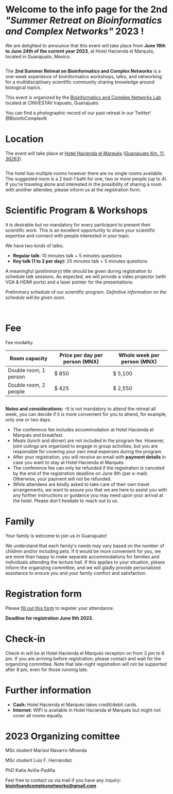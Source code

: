 # Welcome to the info page for the 2nd *"Summer Retreat on Bioinformatics and Complex Networks"* 2023 !

We are delighted to announce that this event will take place from **June 18th to June 24th of the current year 2023**, at Hotel Hacienda el Marqués, located in Guanajuato, Mexico.

<img src="imgs/hhem_1.png" class="img-responsive" alt="">

The **2nd Summer Retreat on Bioinformatics and Complex Networks** is a one-week experience of bioinformatics workshops, talks, and networking for a multidisciplinary scientific community sharing knowledge around biological topics.

This event is organized by the [Bioinformatics and Complex Networks Lab](https://ira.cinvestav.mx/ingenieriagenetica/dra-maribel-hernandez-rosales/bioinformatica-y-redes-complejas/) located at CINVESTAV Irapuato, Guanajuato. 

You can find a photographic record of our past retreat in our Twitter! @BioinfoComplexN

# Location

The event will take place at [Hotel Hacienda el Marqués](http://elmarqueshacienda.com.mx/) ([Guanajuato Km. 11, 36263](https://goo.gl/maps/4Ai1HneigjXv45Am7?coh=178572&entry=tt)).

<img src="imgs/hhem_2.png" class="img-responsive" alt="">

The hotel has multiple rooms however there are no single rooms available. The suggested room is a 2 bed-1 bath for one, two or more people (up to 4). If you're traveling alone and interested in the possibility of sharing a room with another attendee, please inform us at the registration form.

# Scientific Program & Workshops

It is desirable but no mandatory for every participant to present their scientific work. This is an excellent opportunity to share your scientific expertise and connect with people interested in your topic.

We have two kinds of talks: 

- **Regular talk:** 10 minutes talk + 5 minutes questions
- **Key talk (1 to 2 per day):** 25 minutes talk + 5 minutes questions 

A meaningful (*preliminary*) title should be given during registration to schedule talk sessions. As expected, we will provide a video projector (with VGA & HDMI ports) and a laser pointer for the presentations. 

Preliminary schedule of our scientific program. *Definitive information on the schedule will be given soon.*

<img src="imgs/schedule_vf.png" class="img-responsive" alt="">

<img src="imgs/talks_vf.png" class="img-responsive" alt=""> 

# Fee
Fee modality.

| Room capacity                        | Price per day per person (MNX) | Whole week per person (MNX) |
| ----------------------               | -------------------------------| --------------------------- |
| Double room, 1 person                | $ 850                          | $ 5,100                     |
| Double room, 2 people | $ 425                          | $ 2,550                     |

<img src="imgs/rooms.png" class="img-responsive" alt="">

**Notes and considerations:** 
-It is not mandatory to attend the retreat all week, you can decide if it is more convenient for you to attend, for example, only one or two days.
- The conference fee includes accommodation at Hotel Hacienda el Marqués and breakfast. 
- Meals (lunch and dinner) are not included in the program fee. However, joint outings are organized to engage in group activities, but you are responsible for covering your own meal expenses during the program.
- After your registration, you will receive an email with **payment details** in case you want to stay at Hotel Hacienda el Marqués. 
- The conference fee can only be refunded if the registration is canceled by the end of the registration deadline on June 9th (per e-mail). Otherwise, your payment will not be refunded.
- While attendees are kindly asked to take care of their own travel arrangements, we want to assure you that we are here to assist you with any further instructions or guidance you may need upon your arrival at the hotel. Please don't hesitate to reach out to us.

# Family

Your family is welcome to join us in Guanajuato! 

We understand that each family's needs may vary based on the number of children and/or including pets. If it would be more convenient for you, we are more than happy to make separate accommodations for families and individuals attending the lecture hall. If this applies to your situation, please inform the organizing committee, and we will gladly provide personalized assistance to ensure you and your family comfort and satisfaction.

# Registration form

Please [fill out this form](https://docs.google.com/forms/d/1nxQhFYKsHHbI6D79y58BdpDmJk9jXzfjUHP9NIx5BBU/edit?ts=6478dd40) to register your attendance. 

**Deadline for registration June 9th 2023.**

# Check-in

Check-in will be at Hotel Hacienda el Marqués reception on from 3 pm to 6 pm. If you are arriving before registration, please contact and wait for the organizing committee. Note that late-night registration will not be supported after 8 pm, even for those running late. 

# Further information

- **Cash:**  Hotel Hacienda el Marqués takes credit/debit cards. 
- **Internet:** WIFI is available in Hotel Hacienda el Marqués but might not cover all rooms equally.

# 2023 Organizing comittee

MSc student Marisol Navarro-Miranda

MSc student Luis F. Hernández

PhD Katia Aviña-Padilla

Feel free to contact us via mail if you have any inquiry: **bioinfoandcomplexnetworks@gmail.com**

<img src="imgs/hhem_3.png" class="img-responsive" alt="">
